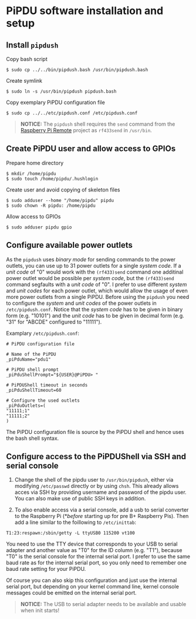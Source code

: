 # PiPDU software installation and setup #

## Install `pipdush` ##

Copy bash script
```
$ sudo cp ../../bin/pipdush.bash /usr/bin/pipdush.bash
```

Create symlink
```
$ sudo ln -s /usr/bin/pipdush pipdush.bash
```

Copy exemplary PiPDU configuration file
```
$ sudo cp ../../etc/pipdush.conf /etc/pipdush.conf
```

> **NOTICE:** The `pipdush` shell requires the `send` command from the [Raspberry Pi Remote] project as `rf433send` in `/usr/bin`.

[Raspberry Pi Remote]: https://github.com/xkonni/raspberry-remote

## Create PiPDU user and allow access to GPIOs ##

Prepare home directory
```
$ mkdir /home/pipdu
$ sudo touch /home/pipdu/.hushlogin
```

Create user and avoid copying of skeleton files
```
$ sudo adduser --home "/home/pipdu" pipdu
$ sudo chown -R pipdu: /home/pipdu
```

Allow access to GPIOs
```
$ sudo adduser pipdu gpio
```

## Configure available power outlets ##

As the `pipdush` uses _binary mode_ for sending commands to the power outlets, you can use up to 31 power outlets for a single _system code_. If a _unit code_ of "0" would work with the `(rf433)send` command one additinal power outlet would be possible per _system code_, but the `(rf433)send` command segfaults with a _unit code_ of "0". I prefer to use different _system_ and _unit codes_ for each power outlet, which would allow the usage of even more power outlets from a single PiPDU. Before using the `pipdush` you need to configure the _system_ and _unit codes_ of the power outlets in `/etc/pipdush.conf`. Notice that the _system code_ has to be given in binary form (e.g. "10101") and the _unit code_ has to be given in decimal form (e.g. "31" for "ABCDE" configured to "11111").

Examplary `/etc/pipdush.conf`:
```
# PiPDU configuration file

# Name of the PiPDU
_piPduName="pdu1"

# PiPDU shell prompt
_piPduShellPrompt="${USER}@PiPDU> "

# PiPDUShell timeout in seconds
_piPduShellTimeout=60

# Configure the used outlets
_piPduOutlets=( 
"11111;1"
"11111;2"
)
```

The PiPDU configuration file is source by the PiPDU shell and hence uses the bash shell syntax.

## Configure access to the PiPDUShell via SSH and serial console ##

1. Change the shell of the pipdu user to `/usr/bin/pipdush`, either via modifying `/etc/passwd` directly or by using `chsh`. This already allows acces via SSH by providing username and password of the pipdu user. You can also make use of public SSH keys in addition.

2. To also enable access via a serial console, add a usb to serial converter to the Raspberry Pi (**before* starting up for pre B+ Raspberry Pis). Then add a line similar to the foillowing to `/etc/inittab`:
```
T1:23:respawn:/sbin/getty -L ttyUSB0 115200 vt100
```
You need to use the TTY device that corresponds to your USB to serial adapter and another value as "T0" for the ID column (e.g. "T1"), because "T0" is the serial console for the internal serial port. I prefer to use the same baud rate as for the internal serial port, so you only need to remember one baud rate setting for your PiPDU.

Of course you can also skip this configuration and just use the internal serial port, but depending on your kernel command line, kernel console messages could be emitted on the internal serial port.

> **NOTICE:** The USB to serial adapter needs to be available and usable when init starts!

